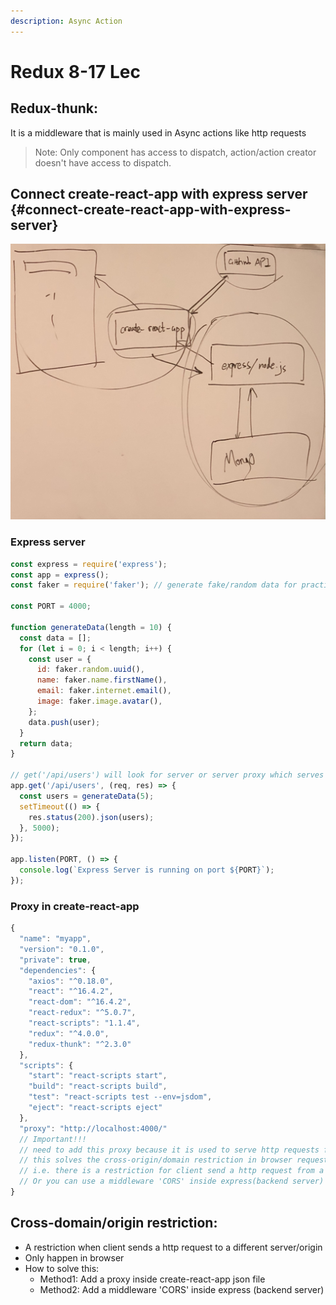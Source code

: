 ```yaml
---
description: Async Action
---
```


# Redux 8-17 Lec

## Redux-thunk:

It is a middleware that is mainly used in Async actions like http requests

> Note: Only component has access to dispatch, action/action creator doesn't have access to dispatch.

## Connect create-react-app with express server {#connect-create-react-app-with-express-server}

![](.gitbook/assets/img_3345.jpg)



### Express server

```javascript
const express = require('express');
const app = express();
const faker = require('faker'); // generate fake/random data for practice

const PORT = 4000;

function generateData(length = 10) {
  const data = [];
  for (let i = 0; i < length; i++) {
    const user = {
      id: faker.random.uuid(),
      name: faker.name.firstName(),
      email: faker.internet.email(),
      image: faker.image.avatar(),
    };
    data.push(user);
  }
  return data;
}

// get('/api/users') will look for server or server proxy which serves this request
app.get('/api/users', (req, res) => {
  const users = generateData(5);
  setTimeout(() => {
    res.status(200).json(users);
  }, 5000);
});

app.listen(PORT, () => {
  console.log(`Express Server is running on port ${PORT}`);
});
```

### Proxy in create-react-app

```javascript
{
  "name": "myapp",
  "version": "0.1.0",
  "private": true,
  "dependencies": {
    "axios": "^0.18.0",
    "react": "^16.4.2",
    "react-dom": "^16.4.2",
    "react-redux": "^5.0.7",
    "react-scripts": "1.1.4",
    "redux": "^4.0.0",
    "redux-thunk": "^2.3.0"
  },
  "scripts": {
    "start": "react-scripts start",
    "build": "react-scripts build",
    "test": "react-scripts test --env=jsdom",
    "eject": "react-scripts eject"
  },
  "proxy": "http://localhost:4000/"
  // Important!!!   
  // need to add this proxy because it is used to serve http requests for client side
  // this solves the cross-origin/domain restriction in browser request
  // i.e. there is a restriction for client send a http request from a different server/origin/domain
  // Or you can use a middleware 'CORS' inside express(backend server) to sovle this problem
}
```

## Cross-domain/origin restriction:

* A restriction when client sends a http request to a different server/origin
* Only happen in browser
* How to solve this:
  * Method1: Add a proxy inside create-react-app json file
  * Method2: Add a middleware 'CORS' inside express \(backend server\)

